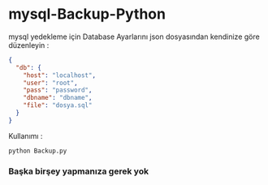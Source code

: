 # mysql-Backup-Python


mysql yedekleme için Database Ayarlarını json dosyasından kendinize göre düzenleyin : 
```json
{
  "db": {
    "host": "localhost",
    "user": "root",
    "pass": "password",
    "dbname": "dbname",
    "file": "dosya.sql"
  }
}
```

Kullanımı : 
```
python Backup.py
```
### Başka birşey yapmanıza gerek yok 


